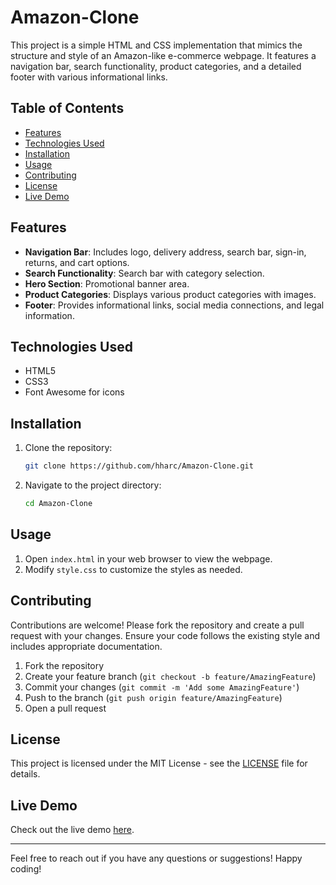 # Amazon-Clone

This project is a simple HTML and CSS implementation that mimics the structure and style of an Amazon-like e-commerce webpage. It features a navigation bar, search functionality, product categories, and a detailed footer with various informational links.

## Table of Contents

- [Features](#features)
- [Technologies Used](#technologies-used)
- [Installation](#installation)
- [Usage](#usage)
- [Contributing](#contributing)
- [License](#license)
- [Live Demo](#live-demo)

## Features

- **Navigation Bar**: Includes logo, delivery address, search bar, sign-in, returns, and cart options.
- **Search Functionality**: Search bar with category selection.
- **Hero Section**: Promotional banner area.
- **Product Categories**: Displays various product categories with images.
- **Footer**: Provides informational links, social media connections, and legal information.

## Technologies Used

- HTML5
- CSS3
- Font Awesome for icons

## Installation

1. Clone the repository:
   ```bash
   git clone https://github.com/hharc/Amazon-Clone.git
   ```
2. Navigate to the project directory:
   ```bash
   cd Amazon-Clone
   ```

## Usage

1. Open `index.html` in your web browser to view the webpage.
2. Modify `style.css` to customize the styles as needed.

## Contributing

Contributions are welcome! Please fork the repository and create a pull request with your changes. Ensure your code follows the existing style and includes appropriate documentation.

1. Fork the repository
2. Create your feature branch (`git checkout -b feature/AmazingFeature`)
3. Commit your changes (`git commit -m 'Add some AmazingFeature'`)
4. Push to the branch (`git push origin feature/AmazingFeature`)
5. Open a pull request

## License

This project is licensed under the MIT License - see the [LICENSE](LICENSE) file for details.

## Live Demo

Check out the live demo [here](https://hharc.github.io/Amazon-Clone/).

---

Feel free to reach out if you have any questions or suggestions! Happy coding!
